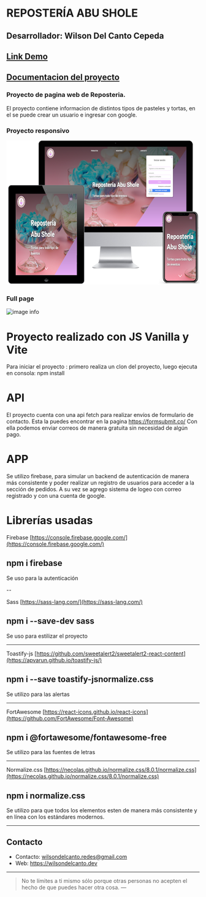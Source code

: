 # REPOSTERÍA ABU SHOLE

## Desarrollador: Wilson Del Canto Cepeda

## [Link Demo](https://proyectofront.vercel.app/)
## [Documentacion del proyecto](https://github.com/wdelcant/proyectoFront/blob/master/public/documentacion%20frontend.pdf)

### Proyecto de pagina web de Reposteria.

El proyecto contiene informacion de distintos tipos de pasteles y tortas, en el se puede crear un usuario e ingresar con google.

###  Proyecto responsivo

![image info](https://github.com/wdelcant/proyectoFront/blob/master/public/assets/images/reposteria.png)

### Full page

![image info](https://github.com/wdelcant/proyectoFront/blob/master/public/assets/images/fullpage.png)


# Proyecto realizado con JS Vanilla y Vite

Para iniciar el proyecto :
primero realiza un clon del proyecto,
luego ejecuta en consola:
npm install

# API

El proyecto cuenta con una api fetch para realizar envíos de formulario de contacto.
Esta la puedes encontrar en la pagina https://formsubmit.co/
Con ella podemos enviar correos de manera gratuita sin necesidad de algún pago.

# APP

Se utilizo firebase, para simular un backend de autenticación de manera más consistente y 
poder realizar un registro de usuarios para acceder a la sección de pedidos.
A su vez se agrego sistema de logeo con correo registrado y con una cuenta de google.

# Librerías usadas

Firebase
[https://console.firebase.google.com/](https://console.firebase.google.com/)

## npm i firebase

Se uso para la autenticación

--

Sass
[https://sass-lang.com/](https://sass-lang.com/)

## npm i --save-dev sass

Se uso para estilizar el proyecto

---

Toastify-js
[https://github.com/sweetalert2/sweetalert2-react-content](https://apvarun.github.io/toastify-js/)

## npm i --save toastify-jsnormalize.css

Se utilizo para las alertas

---

FortAwesome
[https://react-icons.github.io/react-icons](https://github.com/FortAwesome/Font-Awesome)

## npm i @fortawesome/fontawesome-free

Se utilizo para las fuentes de letras

---

Normalize.css
[https://necolas.github.io/normalize.css/8.0.1/normalize.css](https://necolas.github.io/normalize.css/8.0.1/normalize.css)

## npm i normalize.css

Se utilizo para que todos los elementos esten de manera más consistente y en línea con los estándares modernos.

---
## Contacto
- Contacto: wilsondelcanto.redes@gmail.com
- Web: https://wilsondelcanto.dev

---

> No te límites a ti mismo sólo porque otras personas no acepten el hecho de que puedes hacer otra cosa. —
